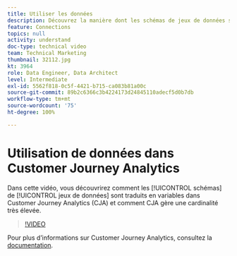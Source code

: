 ```yaml
---
title: Utiliser les données
description: Découvrez la manière dont les schémas de jeux de données sont traduits en variables au sein d’Adobe Customer Journey Analytics et comment CJA gère une cardinalité très élevée.
feature: Connections
topics: null
activity: understand
doc-type: technical video
team: Technical Marketing
thumbnail: 32112.jpg
kt: 3964
role: Data Engineer, Data Architect
level: Intermediate
exl-id: 5562f818-0c5f-4421-b715-ca083b81a00c
source-git-commit: 89b2c6366c3b4224173d24845110adecf5d0b7db
workflow-type: tm+mt
source-wordcount: '75'
ht-degree: 100%

---
```


# Utilisation de données dans Customer Journey Analytics

Dans cette vidéo, vous découvrirez comment les [!UICONTROL schémas] de [!UICONTROL jeux de données] sont traduits en variables dans Customer Journey Analytics (CJA) et comment CJA gère une cardinalité très élevée.

>[!VIDEO](https://video.tv.adobe.com/v/32112/?quality=12&learn=on)

Pour plus d’informations sur Customer Journey Analytics, consultez la [documentation](https://experienceleague.adobe.com/docs/analytics-platform/using/cja-landing.html?lang=fr).
